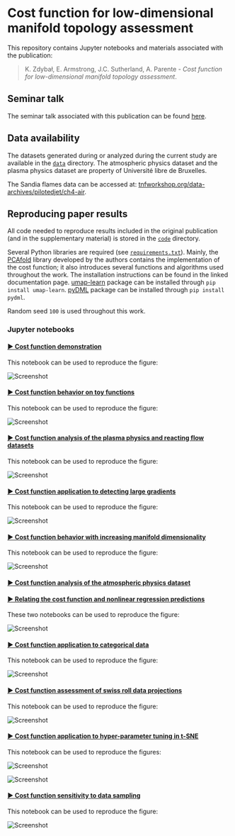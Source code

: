 # Cost function for low-dimensional manifold topology assessment

This repository contains Jupyter notebooks and materials associated with the publication:

> K. Zdybał, E. Armstrong, J.C. Sutherland, A. Parente - *Cost function for low-dimensional manifold topology assessment*.

## Seminar talk

The seminar talk associated with this publication can be found [here](https://www.vki.ac.be/index.php/vki-seminars).

## Data availability

The datasets generated during or analyzed during the current study are available in the [``data``](data/) directory. The atmospheric physics dataset and the plasma physics dataset are property of Université libre de Bruxelles. 

The Sandia flames data can be accessed at: [tnfworkshop.org/data-archives/pilotedjet/ch4-air](https://tnfworkshop.org/data-archives/pilotedjet/ch4-air).

## Reproducing paper results

All code needed to reproduce results included in the original publication (and in the supplementary material) is stored in the [``code``](code/) directory.

Several Python libraries are required (see [`requirements.txt`](requirements.txt)). Mainly, the [PCAfold](https://pcafold.readthedocs.io/en/latest/index.html) library developed by the authors contains the implementation of the cost function; it also introduces several functions and algorithms used throughout the work. The installation instructions can be found in the linked documentation page. [umap-learn](https://umap-learn.readthedocs.io/en/latest/index.html) package can be installed through `pip install umap-learn`. [pyDML](https://pydml.readthedocs.io/en/latest/index.html) package can be installed through `pip install pydml`.

Random seed `100` is used throughout this work.

### Jupyter notebooks

#### [▶︎ Cost function demonstration](code/paper-Figure-2-cost-function-demonstration.ipynb)

This notebook can be used to reproduce the figure:

![Screenshot](figures/paper-Figure-2-cost-function-demonstration.png)

#### [▶︎ Cost function behavior on toy functions](code/paper-Figure-3-cost-function-behavior-on-toy-functions.ipynb)

This notebook can be used to reproduce the figure:

![Screenshot](figures/paper-Figure-3-cost-function-behavior-on-toy-functions.png)

#### [▶︎ Cost function analysis of the plasma physics and reacting flow datasets](code/paper-Figure-4-plasma-physics-and-reacting-flows.ipynb)

This notebook can be used to reproduce the figure:

![Screenshot](figures/paper-Figure-4-plasma-physics-and-reacting-flows.png)

#### [▶︎ Cost function application to detecting large gradients](code/paper-Figure-5-cost-function-application-to-detecting-large-gradients.ipynb)

This notebook can be used to reproduce the figure:

![Screenshot](figures/paper-Figure-5-cost-function-application-to-detecting-large-gradients.png)

#### [▶︎ Cost function behavior with increasing manifold dimensionality](code/paper-Figure-6-cost-dimensionality-Sandia-flame.ipynb)

This notebook can be used to reproduce the figure:

![Screenshot](figures/paper-Figure-6-cost-dimensionality-Sandia-flame.png)

#### [▶︎ Cost function analysis of the atmospheric physics dataset](code/paper-Figure-7-atmospheric-physics.ipynb)
#### [▶︎ Relating the cost function and nonlinear regression predictions](code/paper-Figure-7-atmospheric-physics-regression-correlation.ipynb)

These two notebooks can be used to reproduce the figure:

![Screenshot](figures/paper-Figure-7-atmospheric-physics.png)

#### [▶︎ Cost function application to categorical data](code/paper-Figure-8-cost-function-application-to-categorical-data.ipynb)

This notebook can be used to reproduce the figure:

![Screenshot](figures/paper-Figure-8-cost-function-application-to-categorical-data.png)

#### [▶︎ Cost function assessment of swiss roll data projections](code/paper-Supplement-swiss-roll-data.ipynb)

This notebook can be used to reproduce the figure:

![Screenshot](figures/paper-Supplement-swiss-roll-data.png)

#### [▶︎ Cost function application to hyper-parameter tuning in t-SNE](code/paper-Supplement-cost-function-application-to-hyper-parameter-tuning.ipynb)

This notebook can be used to reproduce the figures:

![Screenshot](figures/paper-Supplement-cost-function-application-to-hyper-parameter-tuning-3D.png)

![Screenshot](figures/paper-Supplement-cost-function-application-to-hyper-parameter-tuning-2D.png)

#### [▶︎ Cost function sensitivity to data sampling](code/paper-Supplement-sensitivity-to-data-sampling.ipynb)

This notebook can be used to reproduce the figure:

![Screenshot](figures/paper-Supplement-sensitivity-to-data-sampling.png)
